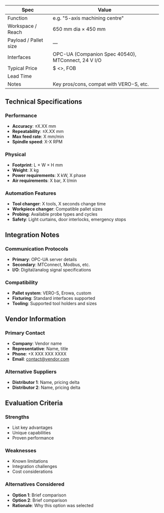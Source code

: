# <Vendor> <Model>

| Spec                  | Value |
|-----------------------|-------|
| Function              | e.g. "5-axis machining centre" |
| Workspace / Reach     | 650 mm dia × 450 mm |
| Payload / Pallet size | — |
| Interfaces            | OPC-UA (Companion Spec 40540), MTConnect, 24 V I/O |
| Typical Price         | \$ <>, FOB |
| Lead Time             | <weeks> |
| Notes                 | Key pros/cons, compat with VERO-S, etc. |

## Technical Specifications

### Performance
- **Accuracy**: ±X.XX mm
- **Repeatability**: ±X.XX mm
- **Max feed rate**: X mm/min
- **Spindle speed**: X-X RPM

### Physical
- **Footprint**: L × W × H mm
- **Weight**: X kg
- **Power requirements**: X kW, X phase
- **Air requirements**: X bar, X l/min

### Automation Features
- **Tool changer**: X tools, X seconds change time
- **Workpiece changer**: Compatible pallet sizes
- **Probing**: Available probe types and cycles
- **Safety**: Light curtains, door interlocks, emergency stops

## Integration Notes

### Communication Protocols
- **Primary**: OPC-UA server details
- **Secondary**: MTConnect, Modbus, etc.
- **I/O**: Digital/analog signal specifications

### Compatibility
- **Pallet system**: VERO-S, Erowa, custom
- **Fixturing**: Standard interfaces supported
- **Tooling**: Supported tool holders and sizes

## Vendor Information

### Primary Contact
- **Company**: Vendor name
- **Representative**: Name, title
- **Phone**: +X XXX XXX XXXX
- **Email**: contact@vendor.com

### Alternative Suppliers
- **Distributor 1**: Name, pricing delta
- **Distributor 2**: Name, pricing delta

## Evaluation Criteria

### Strengths
- List key advantages
- Unique capabilities
- Proven performance

### Weaknesses
- Known limitations
- Integration challenges
- Cost considerations

### Alternatives Considered
- **Option 1**: Brief comparison
- **Option 2**: Brief comparison
- **Rationale**: Why this option was selected
